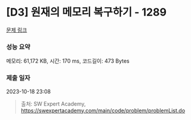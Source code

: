 # [D3] 원재의 메모리 복구하기 - 1289 

[문제 링크](https://swexpertacademy.com/main/code/problem/problemDetail.do?contestProbId=AV19AcoKI9sCFAZN) 

### 성능 요약

메모리: 61,172 KB, 시간: 170 ms, 코드길이: 473 Bytes

### 제출 일자

2023-10-18 23:08



> 출처: SW Expert Academy, https://swexpertacademy.com/main/code/problem/problemList.do